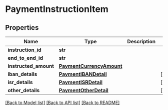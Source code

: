 # PaymentInstructionItem

## Properties
Name | Type | Description | Notes
------------ | ------------- | ------------- | -------------
**instruction_id** | **str** |  | 
**end_to_end_id** | **str** |  | 
**instructed_amount** | [**PaymentCurrencyAmount**](PaymentCurrencyAmount.md) |  | 
**iban_details** | [**PaymentIBANDetail**](PaymentIBANDetail.md) |  | [optional] 
**isr_details** | [**PaymentISRDetail**](PaymentISRDetail.md) |  | [optional] 
**other_details** | [**PaymentOtherDetail**](PaymentOtherDetail.md) |  | [optional] 

[[Back to Model list]](../README.md#documentation-for-models) [[Back to API list]](../README.md#documentation-for-api-endpoints) [[Back to README]](../README.md)


